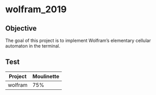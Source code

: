 # wolfram_2019

## Objective

The goal of this project is to implement Wolfram’s elementary cellular automaton in the terminal.

## Test

| Project | Moulinette |
| --- | --- |
| wolfram | 75% |
